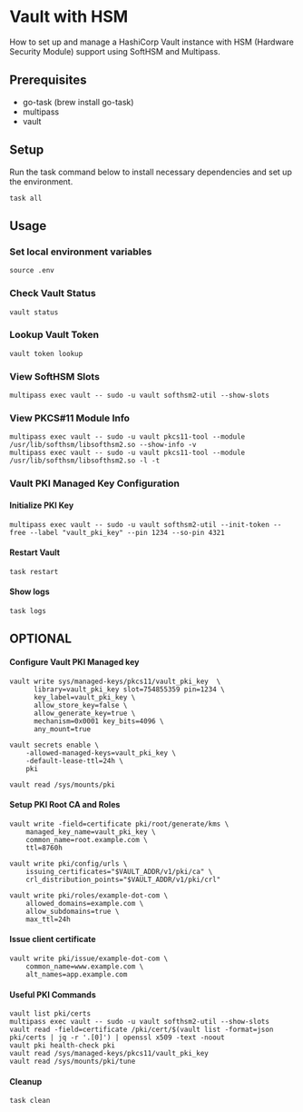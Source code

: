 # Vault with HSM
How to set up and manage a HashiCorp Vault instance with HSM (Hardware Security Module) support using SoftHSM and Multipass.

## Prerequisites
- go-task (brew install go-task)
- multipass
- vault

## Setup
Run the task command below to install necessary dependencies and set up the environment.
```shell
task all
```

## Usage
### Set local environment variables
```shell
source .env
```
### Check Vault Status
```shell
vault status
```
### Lookup Vault Token
```shell
vault token lookup
```
### View SoftHSM Slots
```shell
multipass exec vault -- sudo -u vault softhsm2-util --show-slots
```
### View PKCS#11 Module Info

```shell
multipass exec vault -- sudo -u vault pkcs11-tool --module /usr/lib/softhsm/libsofthsm2.so --show-info -v
multipass exec vault -- sudo -u vault pkcs11-tool --module /usr/lib/softhsm/libsofthsm2.so -l -t
```
### Vault PKI Managed Key Configuration
#### Initialize PKI Key
```shell
multipass exec vault -- sudo -u vault softhsm2-util --init-token --free --label "vault_pki_key" --pin 1234 --so-pin 4321
```
#### Restart Vault
```shell
task restart
```
#### Show logs
```shell
task logs
```
## OPTIONAL

#### Configure Vault PKI Managed key
```shell
vault write sys/managed-keys/pkcs11/vault_pki_key  \
      library=vault_pki_key slot=754855359 pin=1234 \
      key_label=vault_pki_key \
      allow_store_key=false \
      allow_generate_key=true \
      mechanism=0x0001 key_bits=4096 \
      any_mount=true

vault secrets enable \
    -allowed-managed-keys=vault_pki_key \
    -default-lease-ttl=24h \
    pki
    
vault read /sys/mounts/pki
```
#### Setup PKI Root CA and Roles
```shell
vault write -field=certificate pki/root/generate/kms \
    managed_key_name=vault_pki_key \
    common_name=root.example.com \
    ttl=8760h

vault write pki/config/urls \
    issuing_certificates="$VAULT_ADDR/v1/pki/ca" \
    crl_distribution_points="$VAULT_ADDR/v1/pki/crl"

vault write pki/roles/example-dot-com \
    allowed_domains=example.com \
    allow_subdomains=true \
    max_ttl=24h
```
#### Issue client certificate
```shell
vault write pki/issue/example-dot-com \
    common_name=www.example.com \
    alt_names=app.example.com
```

#### Useful PKI Commands
```shell
vault list pki/certs
multipass exec vault -- sudo -u vault softhsm2-util --show-slots
vault read -field=certificate /pki/cert/$(vault list -format=json pki/certs | jq -r '.[0]') | openssl x509 -text -noout
vault pki health-check pki
vault read /sys/managed-keys/pkcs11/vault_pki_key
vault read /sys/mounts/pki/tune
```
#### Cleanup 
```shell
task clean
```
